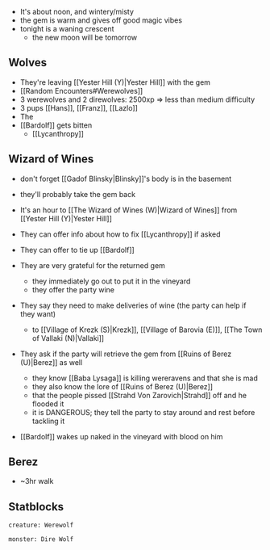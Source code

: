 - It's about noon, and wintery/misty
- the gem is warm and gives off good magic vibes
- tonight is a waning crescent
	- the new moon will be tomorrow

## Wolves
- They're leaving [[Yester Hill (Y)|Yester Hill]] with the gem
- [[Random Encounters#Werewolves]]
- 3 werewolves and 2 direwolves: 2500xp => less than medium difficulty
- 3 pups [[Hans]], [[Franz]], [[Lazlo]]
- The 
- [[Bardolf]] gets bitten
	- [[Lycanthropy]]

## Wizard of Wines
- don't forget [[Gadof Blinsky|Blinsky]]'s body is in the basement
- they'll probably take the gem back
- It's an hour to [[The Wizard of Wines (W)|Wizard of Wines]] from [[Yester Hill (Y)|Yester Hill]]
- They can offer info about how to fix [[Lycanthropy]] if asked
- They can offer to tie up [[Bardolf]]
- They are very grateful for the returned gem
	- they immediately go out to put it in the vineyard
	- they offer the party wine
- They say they need to make deliveries of wine (the party can help if they want)
	- to [[Village of Krezk (S)|Krezk]], [[Village of Barovia (E)]], [[The Town of Vallaki (N)|Vallaki]]
- They ask if the party will retrieve the gem from [[Ruins of Berez (U)|Berez]] as well
	- they know [[Baba Lysaga]] is killing wereravens and that she is mad
	- they also know the lore of [[Ruins of Berez (U)|Berez]]
	- that the people pissed [[Strahd Von Zarovich|Strahd]] off and he flooded it
	- it is DANGEROUS; they tell the party to stay around and rest before tackling it

- [[Bardolf]] wakes up naked in the vineyard with blood on him

## Berez
- ~3hr walk

## Statblocks
 
```statblock
creature: Werewolf
```

```statblock
monster: Dire Wolf
```